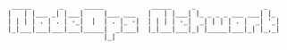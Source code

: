 ```shell                                         
 _____       _     _____            _____     _                 _   
|   | |___ _| |___|     |___ ___   |   | |___| |_ _ _ _ ___ ___| |_ 
| | | | . | . | -_|  |  | . |_ -|  | | | | -_|  _| | | | . |  _| '_|
|_|___|___|___|___|_____|  _|___|  |_|___|___|_| |_____|___|_| |_,_|
                        |_|
```
